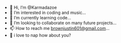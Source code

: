 - 👋 Hi, I’m @Karmadazoe
- 👀 I’m interested in coding and music...
- 🌱 I’m currently learning code...
- 💞️ I’m looking to collaborate on many future projects...
- 📫 How to reach me brownjustin601@gmail.com...
- 🤪 i love to nap how about you?
<!---
Karmadazoe/Karmadazoe is a ✨ special ✨ repository because its `README.md` (this file) appears on your GitHub profile.
You can click the Preview link to take a look at your changes.
--->
